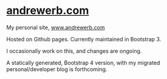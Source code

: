 # [andrewerb.com](http://www.andrewerb.com)

My personal site, www.andrewerb.com

Hosted on Github pages. Currently maintained in Bootstrap 3.

I occasionally work on this, and changes are ongoing.

A statically generated, Bootstrap 4 version, with my migrated personal/developer blog is forthcoming.
